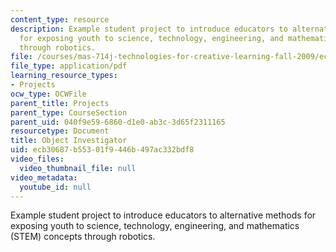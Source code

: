 ```yaml
---
content_type: resource
description: Example student project to introduce educators to alternative methods
  for exposing youth to science, technology, engineering, and mathematics (STEM) concepts
  through robotics.
file: /courses/mas-714j-technologies-for-creative-learning-fall-2009/ecb30687b55301f9446b497ac332bdf8_MITMAS_714JF09_pro_xbrief2.pdf
file_type: application/pdf
learning_resource_types:
- Projects
ocw_type: OCWFile
parent_title: Projects
parent_type: CourseSection
parent_uid: 040f9e59-6860-d1e0-ab3c-3d65f2311165
resourcetype: Document
title: Object Investigator
uid: ecb30687-b553-01f9-446b-497ac332bdf8
video_files:
  video_thumbnail_file: null
video_metadata:
  youtube_id: null
---
```

Example student project to introduce educators to alternative methods for exposing youth to science, technology, engineering, and mathematics (STEM) concepts through robotics.

